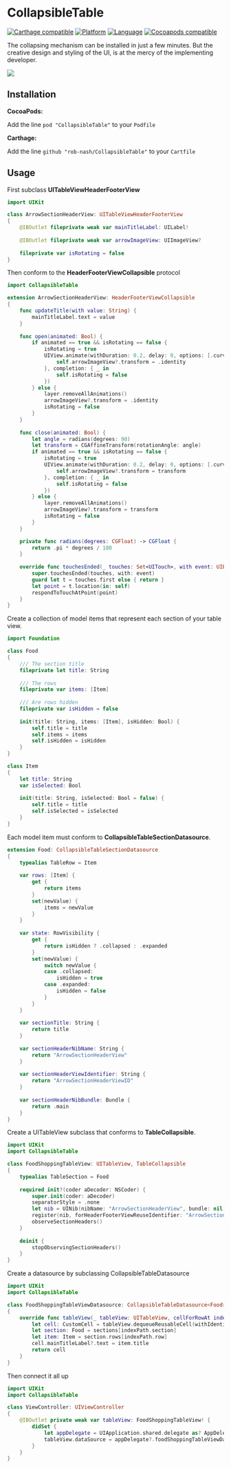# CollapsibleTable

[![Carthage compatible](https://img.shields.io/badge/Carthage-Compatible-green.svg)](https://github.com/Carthage/Carthage)
[![Platform](https://img.shields.io/badge/Platform-iOS%208%2B-Orange.svg)]()
[![Language](https://img.shields.io/badge/Swift-3.2%2B-blue.svg)]()
[![Cocoapods compatible](https://img.shields.io/badge/Cocoapods-Compatible-yellow.svg)]()

The collapsing mechanism can be installed in just a few minutes. But the creative design and styling of the UI, is at the mercy of the implementing developer.

![](https://i.imgur.com/HjznyIf.gif)

## Installation

**CocoaPods:**

Add the line `pod "CollapsibleTable"` to your `Podfile`

**Carthage:**

Add the line `github "rob-nash/CollapsibleTable"` to your `Cartfile`

## Usage

First subclass **UITableViewHeaderFooterView**

```swift
import UIKit

class ArrowSectionHeaderView: UITableViewHeaderFooterView
{
    @IBOutlet fileprivate weak var mainTitleLabel: UILabel!
    
    @IBOutlet fileprivate weak var arrowImageView: UIImageView?
    
    fileprivate var isRotating = false
}
```

Then conform to the **HeaderFooterViewCollapsible** protocol

```swift
import CollapsibleTable

extension ArrowSectionHeaderView: HeaderFooterViewCollapsible
{
    func updateTitle(with value: String) {
        mainTitleLabel.text = value
    }
    
    func open(animated: Bool) {
        if animated == true && isRotating == false {
            isRotating = true
            UIView.animate(withDuration: 0.2, delay: 0, options: [.curveLinear,.allowUserInteraction], animations: {
                self.arrowImageView?.transform = .identity
            }, completion: { _ in
                self.isRotating = false
            })
        } else {
            layer.removeAllAnimations()
            arrowImageView?.transform = .identity
            isRotating = false
        }
    }
    
    func close(animated: Bool) {
        let angle = radians(degrees: 90)
        let transform = CGAffineTransform(rotationAngle: angle)
        if animated == true && isRotating == false {
            isRotating = true
            UIView.animate(withDuration: 0.2, delay: 0, options: [.curveLinear,.allowUserInteraction], animations: {
                self.arrowImageView?.transform = transform
            }, completion: { _ in
                self.isRotating = false
            })
        } else {
            layer.removeAllAnimations()
            arrowImageView?.transform = transform
            isRotating = false
        }
    }

    private func radians(degrees: CGFloat) -> CGFloat {
        return .pi * degrees / 180
    }
    
    override func touchesEnded(_ touches: Set<UITouch>, with event: UIEvent?) {
        super.touchesEnded(touches, with: event)
        guard let t = touches.first else { return }
        let point = t.location(in: self)
        respondToTouchAtPoint(point)
    }
}
```

Create a collection of model items that represent each section of your table view.

```swift
import Foundation

class Food
{
    /// The section title
    fileprivate let title: String
    
    /// The rows
    fileprivate var items: [Item]
    
    /// Are rows hidden
    fileprivate var isHidden = false
    
    init(title: String, items: [Item], isHidden: Bool) {
        self.title = title
        self.items = items
        self.isHidden = isHidden
    }
}

class Item
{
    let title: String
    var isSelected: Bool
    
    init(title: String, isSelected: Bool = false) {
        self.title = title
        self.isSelected = isSelected
    }
}
```

Each model item must conform to **CollapsibleTableSectionDatasource**.

```swift
extension Food: CollapsibleTableSectionDatasource
{
    typealias TableRow = Item
    
    var rows: [Item] {
        get {
            return items
        }
        set(newValue) {
            items = newValue
        }
    }
    
    var state: RowVisibility {
        get {
            return isHidden ? .collapsed : .expanded
        }
        set(newValue) {
            switch newValue {
            case .collapsed:
                isHidden = true
            case .expanded:
                isHidden = false
            }
        }
    }
    
    var sectionTitle: String {
        return title
    }
    
    var sectionHeaderNibName: String {
        return "ArrowSectionHeaderView"
    }
    
    var sectionHeaderViewIdentifier: String {
        return "ArrowSectionHeaderViewID"
    }
    
    var sectionHeaderNibBundle: Bundle {
        return .main
    }
}
```

Create a UITableView subclass that conforms to **TableCollapsible**.

```swift
import UIKit
import CollapsibleTable

class FoodShoppingTableView: UITableView, TableCollapsible
{
    typealias TableSection = Food
    
    required init?(coder aDecoder: NSCoder) {
        super.init(coder: aDecoder)
        separatorStyle = .none
        let nib = UINib(nibName: "ArrowSectionHeaderView", bundle: nil)
        register(nib, forHeaderFooterViewReuseIdentifier: "ArrowSectionHeaderViewID")
        observeSectionHeaders()
    }
    
    deinit {
        stopObservingSectionHeaders()
    }
}
```

Create a datasource by subclassing CollapsibleTableDatasource<T>

```swift
import UIKit
import CollapsibleTable

class FoodShoppingTableViewDatasource: CollapsibleTableDatasource<Food>
{
    override func tableView(_ tableView: UITableView, cellForRowAt indexPath: IndexPath) -> UITableViewCell {
        let cell: CustomCell = tableView.dequeueReusableCell(withIdentifier: "Cell", for: indexPath) as! CustomCell
        let section: Food = sections[indexPath.section]
        let item: Item = section.rows[indexPath.row]
        cell.mainTitleLabel?.text = item.title
        return cell
    }
}
```

Then connect it all up

```swift
import UIKit
import CollapsibleTable

class ViewController: UIViewController
{
    @IBOutlet private weak var tableView: FoodShoppingTableView! {
        didSet {
            let appDelegate = UIApplication.shared.delegate as? AppDelegate
            tableView.dataSource = appDelegate?.foodShoppingTableViewDatasource
        }
    }
}
```